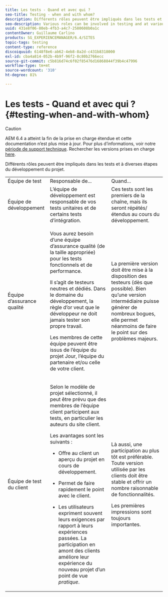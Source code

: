 ```yaml
---
title: Les tests - Quand et avec qui ?
seo-title: Testing - when and with whom?
description: Différents rôles peuvent être impliqués dans les tests et à diverses étapes du développement du projet.
seo-description: Various roles can be involved in testing and at various stages of project development
uuid: 431e8f06-80eb-4fb3-a4c7-2580608b0a1c
contentOwner: Guillaume Carlino
products: SG_EXPERIENCEMANAGER/6.4/SITES
topic-tags: testing
content-type: reference
discoiquuid: 6148f8e6-ab62-4eb8-8a2d-c431b8318000
exl-id: cba4a814-052b-4b9f-96f2-8c80b2766ecc
source-git-commit: c5b816d74c6f02f85476d16868844f39b4c47996
workflow-type: tm+mt
source-wordcount: '310'
ht-degree: 81%

---
```


# Les tests - Quand et avec qui ?{#testing-when-and-with-whom}

>[!CAUTION]
>
>AEM 6.4 a atteint la fin de la prise en charge étendue et cette documentation n’est plus mise à jour. Pour plus d’informations, voir notre [période de support technique](https://helpx.adobe.com/fr/support/programs/eol-matrix.html). Rechercher les versions prises en charge [here](https://experienceleague.adobe.com/docs/?lang=fr).

Différents rôles peuvent être impliqués dans les tests et à diverses étapes du développement du projet.

<table> 
 <tbody> 
  <tr> 
   <td>Équipe de test</td> 
   <td>Responsable de... </td> 
   <td>Quand...</td> 
  </tr> 
  <tr> 
   <td>Équipe de développement</td> 
   <td>L’équipe de développement est responsable de vos tests unitaires et de certains tests d’intégration.</td> 
   <td>Ces tests sont les premiers de la chaîne, mais ils seront répétés/étendus au cours du développement.</td> 
  </tr> 
  <tr> 
   <td>Équipe d’assurance qualité</td> 
   <td><p>Vous aurez besoin d’une équipe d’assurance qualité (de la taille appropriée) pour les tests fonctionnels et de performance.</p> <p>Il s’agit de testeurs neutres et dédiés. Dans le domaine du développement, la règle d’or veut que le développeur ne doit jamais tester son propre travail.</p> <p>Les membres de cette équipe peuvent être issus de l’équipe du projet Jour, l’équipe du partenaire et/ou celle de votre client.</p> </td> 
   <td><p>La première version doit être mise à la disposition des testeurs (dès que possible). Bien qu’une version intermédiaire puisse générer de nombreux bogues, elle permet néanmoins de faire le point sur des problèmes majeurs.</p> </td> 
  </tr> 
  <tr> 
   <td>Équipe de test du client</td> 
   <td><p>Selon le modèle de projet sélectionné, il peut être prévu que des membres de l’équipe client participent aux tests, en particulier les auteurs du site client.</p> <p>Les avantages sont les suivants :</p> 
    <ul> 
     <li><p>Offre au client un aperçu du projet en cours de développement.</p> </li> 
     <li><p>Permet de faire rapidement le point avec le client.</p> </li> 
     <li><p>Les utilisateurs expriment souvent leurs exigences par rapport à leurs expériences passées. La participation en amont des clients améliore leur expérience du nouveau projet d’un point de vue <i>pratique</i>.</p> </li> 
    </ul> </td> 
   <td><p>Là aussi, une participation au plus tôt est préférable. Toute version utilisée par les clients doit être stable et offrir un nombre raisonnable de fonctionnalités.</p> <p>Les premières impressions sont toujours importantes.</p> </td> 
  </tr> 
 </tbody> 
</table>
